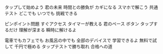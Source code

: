 タップして始めよう 君の未来
時間との勝負が カギになる
スマホで解こう 共通テスト
どこでも いつでも 挑戦できる

ピンポイント問題 すぐアクセス
タイマーが教える 君のペース
ボタン タップするだけ
理解が深まる 瞬時に解けるよ

電車でもカフェでも お風呂の中でも
全部のデバイスで 学習できるよ
無料で試して 千円で極める
タップテストで勝ち取れ 合格への道